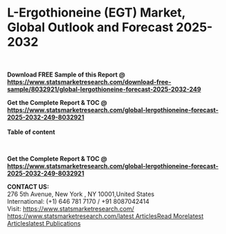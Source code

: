 <h1>L-Ergothioneine (EGT) Market, Global Outlook and Forecast 2025-2032</h1><br/><p><strong>Download FREE Sample of this Report @ <a href="https://www.statsmarketresearch.com/download-free-sample/8032921/global-lergothioneine-forecast-2025-2032-249">https://www.statsmarketresearch.com/download-free-sample/8032921/global-lergothioneine-forecast-2025-2032-249</a></strong></p><div><b>Get the Complete Report & TOC @ <a href="https://www.statsmarketresearch.com/global-lergothioneine-forecast-2025-2032-249-8032921">https://www.statsmarketresearch.com/global-lergothioneine-forecast-2025-2032-249-8032921</a></b></div><br><b>Table of content</b><p><br><div><b>Get the Complete Report & TOC @ <a href="https://www.statsmarketresearch.com/global-lergothioneine-forecast-2025-2032-249-8032921">https://www.statsmarketresearch.com/global-lergothioneine-forecast-2025-2032-249-8032921</a></b></div></p> <b>CONTACT US:</b><br>276 5th Avenue, New York , NY 10001,United States<br>International: (+1) 646 781 7170 / +91 8087042414<br>Visit: <a href="https://www.statsmarketresearch.com/">https://www.statsmarketresearch.com/</a><br><a href="https://gyeongbokgung.com">https://www.statsmarketresearch.com/</a><a href="https://hallyeomaritime.com">latest Articles</a><a href="https://jingwansa.com">Read More</a><a href=https://nguoiviet.jp/">latest Articles</a><a href="https://www.intelmarketresearch.com/">latest Publications</a>